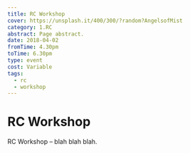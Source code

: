 ```yaml
---
title: RC Workshop
cover: https://unsplash.it/400/300/?random?AngelsofMist
category: 1.RC
abstract: Page abstract.
date: 2018-04-02
fromTime: 4.30pm
toTime: 6.30pm
type: event
cost: Variable
tags:
  - rc
  - workshop
---
```


# RC Workshop

RC Workshop – blah blah blah.
